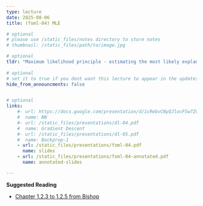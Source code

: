 ```yaml
---
type: lecture
date: 2025-08-06
title: (foml-04) MLE

# optional
# please use /static_files/notes directory to store notes
# thumbnail: /static_files/path/to/image.jpg

# optional
tldr: "Maximum likelihood principle - estimating the most likely explanation of the data."
  
# optional
# set it to true if you dont want this lecture to appear in the updates section
hide_from_announcments: false


# optional
links: 
    #- url: https://docs.google.com/presentation/d/1cRebvCNyQJlocFSw7ZdAgM7NPZMNd49_6jfU4V1Vgj4/edit?usp=sharing
    #  name: NN
    #- url: /static_files/presentations/dl-04.pdf
    #  name: Gradient Descent
    #- url: /static_files/presentations/dl-05.pdf
    #  name: Backprop-1
    - url: /static_files/presentations/foml-04.pdf
      name: slides
    - url: /static_files/presentations/foml-04-annotated.pdf
      name: annotated-slides

---
```


**Suggested Reading**
- [Chapter 1.2.3 to 1.2.5 from Bishop](https://www.microsoft.com/en-us/research/uploads/prod/2006/01/Bishop-Pattern-Recognition-and-Machine-Learning-2006.pdf)
